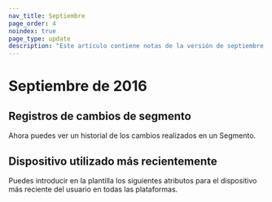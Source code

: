```yaml
---
nav_title: Septiembre
page_order: 4
noindex: true
page_type: update
description: "Este artículo contiene notas de la versión de septiembre de 2016."
---
```


# Septiembre de 2016

## Registros de cambios de segmento
Ahora puedes ver un historial de los cambios realizados en un Segmento.

## Dispositivo utilizado más recientemente
Puedes introducir en la plantilla los siguientes atributos para el dispositivo más reciente del usuario en todas las plataformas.
